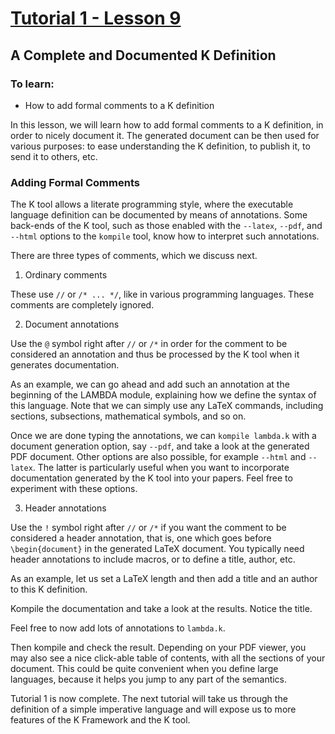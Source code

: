 # [Tutorial 1 - Lesson 9](http://youtu.be/-pHgLqNMKac)
## A Complete and Documented K Definition

### To learn:
* How to add formal comments to a K definition

In this lesson, we will learn how to add formal comments to a K definition, in order to nicely document it.  The generated document can be then used for various purposes: to ease understanding the K definition, to publish it, to send it to others, etc.


### Adding Formal Comments
The K tool allows a literate programming style, where the executable language definition can be documented by means of annotations.  Some back-ends of the K tool, such as those enabled with the `--latex`, `--pdf`, and `--html` options to the `kompile` tool, know how to interpret such annotations.

There are three types of comments, which we discuss next.

1. Ordinary comments

These use `//` or `/* ... */`, like in various programming languages.  These comments are completely ignored.

2. Document annotations

Use the `@` symbol right after `//` or `/*` in order for the comment to be considered an annotation and thus be processed by the K tool when it generates documentation.

As an example, we can go ahead and add such an annotation at the beginning of the LAMBDA module, explaining how we define the syntax of this language.  Note that we can simply use any LaTeX commands, including sections, subsections, mathematical symbols, and so on.

Once we are done typing the annotations, we can `kompile lambda.k` with a document generation option, say `--pdf`, and take a look at the generated PDF document.  Other options are also possible, for example `--html` and `--latex`.  The latter is particularly useful when you want to incorporate documentation generated by the K tool into your papers.  Feel free to experiment with these options.

3. Header annotations

Use the `!` symbol right after `//` or `/*` if you want the comment to be considered a header annotation, that is, one which goes before `\begin{document}` in the generated LaTeX document.  You typically need header annotations to include macros, or to define a title, author, etc.

As an example, let us set a LaTeX length and then add a title and an author to this K definition.

Kompile the documentation and take a look at the results.  Notice the title.

Feel free to now add lots of annotations to `lambda.k`.

Then kompile and check the result.  Depending on your PDF viewer, you may also see a nice click-able table of contents, with all the sections of your document.  This could be quite convenient when you define large languages, because it helps you jump to any part of the semantics.

Tutorial 1 is now complete.  The next tutorial will take us through the definition of a simple imperative language and will expose us to more features of the K Framework and the K tool.

